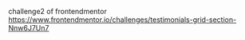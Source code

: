challenge2 of frontendmentor 
https://www.frontendmentor.io/challenges/testimonials-grid-section-Nnw6J7Un7

